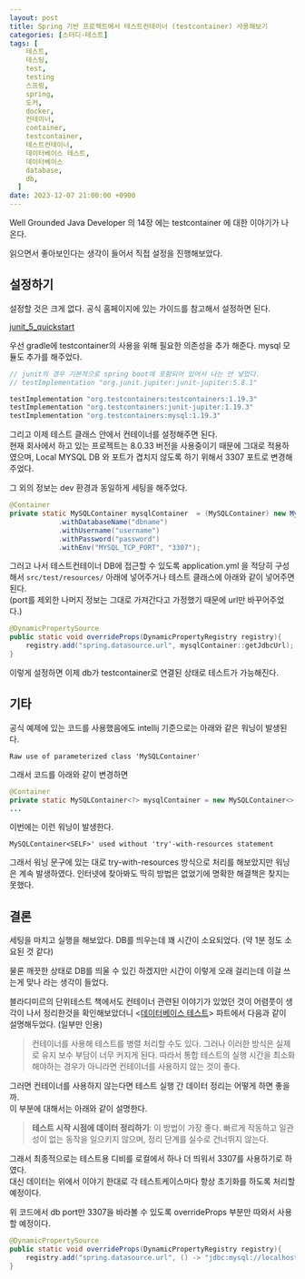 ```yaml
---
layout: post
title: Spring 기반 프로젝트에서 테스트컨테이너 (testcontainer) 사용해보기
categories: [스터디-테스트]
tags: [
    테스트,
    테스팅,
    test,
    testing
    스프링,
    spring,
    도커,
    docker,
    컨테이너,
    container,
    testcontainer,
    테스트컨테이너,
    데이터베이스 테스트,
    데이터베이스
    database,
    db,
  ]
date: 2023-12-07 21:00:00 +0900
---
```


Well Grounded Java Developer 의 14장 에는 testcontainer 에 대한 이야기가 나온다.

읽으면서 좋아보인다는 생각이 들어서 직접 설정을 진행해보았다.

## 설정하기

설정할 것은 크게 없다. 공식 홈페이지에 있는 가이드를 참고해서 설정하면 된다.

[junit_5_quickstart](https://java.testcontainers.org/quickstart/junit_5_quickstart/)

우선 gradle에 testcontainer의 사용을 위해 필요한 의존성을 추가 해준다. mysql 모듈도 추가를 해주었다.

```Groovy
// junit의 경우 기본적으로 spring boot에 포함되어 있어서 나는 안 넣었다.
// testImplementation "org.junit.jupiter:junit-jupiter:5.8.1"

testImplementation "org.testcontainers:testcontainers:1.19.3"
testImplementation "org.testcontainers:junit-jupiter:1.19.3"
testImplementation "org.testcontainers:mysql:1.19.3"
```

그리고 이제 테스트 클래스 안에서 컨테이너를 설정해주면 된다.  
현재 회사에서 하고 있는 프로젝트는 8.0.33 버전을 사용중이기 때문에 그대로 적용하였으며, Local MYSQL DB 와 포트가 겹치지 않도록 하기 위해서 3307 포트로 변경해주었다.

그 외의 정보는 dev 환경과 동일하게 세팅을 해주었다.

```java
@Container
private static MySQLContainer mysqlContainer  = (MySQLContainer) new MySQLContainer("mysql:8.0.33")
            .withDatabaseName("dbname")
            .withUsername("username")
            .withPassword("password")
            .withEnv("MYSQL_TCP_PORT", "3307");
```

그러고 나서 테스트컨테이너 DB에 접근할 수 있도록 application.yml 을 적당히 구성해서 `src/test/resources/` 아래에 넣어주거나 테스트 클래스에 아래와 같이 넣어주면 된다.  
(port를 제외한 나머지 정보는 그대로 가져간다고 가정했기 때문에 url만 바꾸어주었다.)

```java
@DynamicPropertySource
public static void overrideProps(DynamicPropertyRegistry registry){
    registry.add("spring.datasource.url", mysqlContainer::getJdbcUrl);
}
```

이렇게 설정하면 이제 db가 testcontainer로 연결된 상태로 테스트가 가능해진다.

## 기타

공식 예제에 있는 코드를 사용했음에도 intellij 기준으로는 아래와 같은 워닝이 발생된다.

```
Raw use of parameterized class 'MySQLContainer'
```

그래서 코드를 아래와 같이 변경하면

```java
@Container
private static MySQLContainer<?> mysqlContainer = new MySQLContainer<>("mysql:8.0.33")
...
```

이번에는 이런 워닝이 발생한다.

```
MySQLContainer<SELF>' used without 'try'-with-resources statement
```

그래서 워닝 문구에 있는 대로 try-with-resources 방식으로 처리를 해보았지만 워닝은 계속 발생하였다.
인터넷에 찾아봐도 딱히 방법은 없었기에 명확한 해결책은 찾지는 못했다.

## 결론

세팅을 마치고 실행을 해보았다. DB를 띄우는데 꽤 시간이 소요되었다. (약 1분 정도 소요된 것 같다)

물론 깨끗한 상태로 DB를 띄울 수 있긴 하겠지만 시간이 이렇게 오래 걸리는데 이걸 쓰는게 맞나 라는 생각이 들었다.

블라디미르의 단위테스트 책에서도 컨테이너 관련된 이야기가 있었던 것이 어렴풋이 생각이 나서 정리한것을 확인해보았더니 <[데이터베이스 테스트](/2023/09/22/10장-데이터베이스-테스트)> 파트에서 다음과 같이 설명해두었다. (일부만 인용)

> 컨테이너를 사용해 테스트를 병렬 처리할 수도 있다. 그러나 이러한 방식은 실제로 유지 보수 부담이 너무 커지게 된다.
> 따라서 통합 테스트의 실행 시간을 최소화해야하는 경우가 아니라면 컨테이너를 사용하지 않는 것이 좋다.

그러면 컨테이너를 사용하지 않는다면 테스트 실행 간 데이터 정리는 어떻게 하면 좋을까.  
이 부분에 대해서는 아래와 같이 설명한다.

> **테스트 시작 시점에 데이터 정리하기**: 이 방법이 가장 좋다. 빠르게 작동하고 일관성이 없는 동작을 일으키지 않으며, 정리 단계를 실수로 건너뛰지 않는다.

그래서 최종적으로는 테스트용 디비를 로컬에서 하나 더 띄워서 3307를 사용하기로 하였다.  
대신 데이터는 위에서 이야기 한대로 각 테스트케이스마다 항상 초기화를 하도록 처리할 예정이다.

위 코드에서 db port만 3307을 바라볼 수 있도록 overrideProps 부분만 따와서 사용할 예정이다.

```java
@DynamicPropertySource
public static void overrideProps(DynamicPropertyRegistry registry){
    registry.add("spring.datasource.url", () -> "jdbc:mysql://localhost:3307/dbname");
}
```
